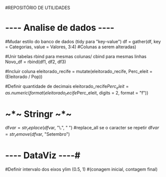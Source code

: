 #REPOSITÓRIO DE UTILIDADES

# ---- Analise de dados ---- #
#Mudar estilo do banco de dados (tidy para "key-value")
df = gather(df, key = Categorias, value = Valores, 3:4) #Colunas a serem alteradas)

#Unir tabelas rbind para mesmas colunas/ cbind para mesmas linhas
Novo_df = rbind(df1, df2, df3)

#Incluir coluna
eleitorado_recife = mutate(eleitorado_recife,
                           Perc_eleit = (Eleitorado / Pop))

#Definir quantidade de decimais
eleitorado_recife$Perc_eleit = as.numeric(format(eleitorado_recife$Perc_eleit,
                                                 digits = 2, format = "f"))
# ~*~ Stringr ~*~ #
df$var = str_replace(df$var, "\\.", " ") #replace_all se o caracter se repetir
df$var = str_remove(df$var, "Setembro")

# ---- DataViz ----#
#Definir intervalo dos eixos
ylim (0.5, 1) #(conagem inicial, contagem final)

